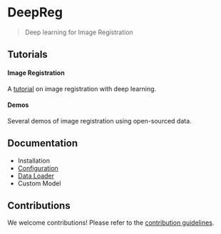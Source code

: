 # DeepReg

> Deep learning for Image Registration

## Tutorials

#### Image Registration

A [tutorial](tutorial_registration.md) on image registration with deep learning.

#### Demos

Several demos of image registration using open-sourced data.

## Documentation

- Installation
- [Configuration](doc_configuration.md)
- [Data Loader](doc_data_loader.md)
- Custom Model

## Contributions

We welcome contributions! Please refer to the
[contribution guidelines](CONTRIBUTING.md).
